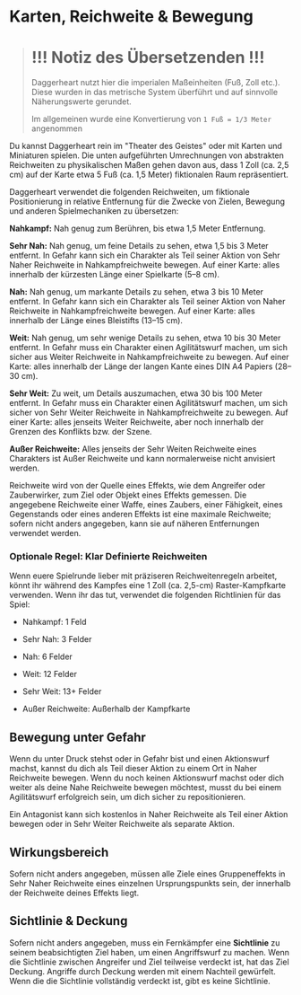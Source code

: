 # Karten, Reichweite & Bewegung


> # !!! Notiz des Übersetzenden !!!
> Daggerheart nutzt hier die imperialen Maßeinheiten (Fuß, Zoll etc.). Diese wurden in das metrische System überführt und auf sinnvolle Näherungswerte gerundet.
>
> Im allgemeinen wurde eine Konvertierung von `1 Fuß = 1/3 Meter` angenommen


Du kannst Daggerheart rein im "Theater des Geistes" oder mit Karten und Miniaturen spielen.
Die unten aufgeführten Umrechnungen von abstrakten Reichweiten zu physikalischen Maßen gehen davon aus, dass 1 Zoll (ca. 2,5 cm) auf der Karte etwa 5 Fuß (ca. 1,5 Meter) fiktionalen Raum repräsentiert.

Daggerheart verwendet die folgenden Reichweiten, um fiktionale Positionierung in relative Entfernung für die Zwecke von Zielen, Bewegung und anderen Spielmechaniken zu übersetzen:

**Nahkampf:** Nah genug zum Berühren, bis etwa 1,5 Meter Entfernung.

**Sehr Nah:** Nah genug, um feine Details zu sehen, etwa 1,5 bis 3 Meter entfernt.
In Gefahr kann sich ein Charakter als Teil seiner Aktion von Sehr Naher Reichweite in Nahkampfreichweite bewegen.
Auf einer Karte: alles innerhalb der kürzesten Länge einer Spielkarte (5–8 cm).

**Nah:** Nah genug, um markante Details zu sehen, etwa 3 bis 10 Meter entfernt.
In Gefahr kann sich ein Charakter als Teil seiner Aktion von Naher Reichweite in Nahkampfreichweite bewegen.
Auf einer Karte: alles innerhalb der Länge eines Bleistifts (13–15 cm).

**Weit:** Nah genug, um sehr wenige Details zu sehen, etwa 10 bis 30 Meter entfernt.
In Gefahr muss ein Charakter einen Agilitätswurf machen, um sich sicher aus Weiter Reichweite in Nahkampfreichweite zu bewegen.
Auf einer Karte: alles innerhalb der Länge der langen Kante eines DIN A4 Papiers (28–30 cm).

**Sehr Weit:** Zu weit, um Details auszumachen, etwa 30 bis 100 Meter entfernt.
In Gefahr muss ein Charakter einen Agilitätswurf machen, um sich sicher von Sehr Weiter Reichweite in Nahkampfreichweite zu bewegen.
Auf einer Karte: alles jenseits Weiter Reichweite, aber noch innerhalb der Grenzen des Konflikts bzw. der Szene.

**Außer Reichweite:** Alles jenseits der Sehr Weiten Reichweite eines Charakters ist Außer Reichweite und kann normalerweise nicht anvisiert werden.

Reichweite wird von der Quelle eines Effekts, wie dem Angreifer oder Zauberwirker, zum Ziel oder Objekt eines Effekts gemessen.
Die angegebene Reichweite einer Waffe, eines Zaubers, einer Fähigkeit, eines Gegenstands oder eines anderen Effekts ist eine maximale Reichweite; sofern nicht anders angegeben, kann sie auf näheren Entfernungen verwendet werden.

### Optionale Regel: Klar Definierte Reichweiten
Wenn euere Spielrunde lieber mit präziseren Reichweitenregeln arbeitet, könnt ihr während des Kampfes eine 1 Zoll  (ca. 2,5-cm) Raster-Kampfkarte verwenden.
Wenn ihr das tut, verwendet die folgenden Richtlinien für das Spiel:

- Nahkampf: 1 Feld

- Sehr Nah: 3 Felder

- Nah: 6 Felder

- Weit: 12 Felder

- Sehr Weit: 13+ Felder

- Außer Reichweite: Außerhalb der Kampfkarte

## Bewegung unter Gefahr
Wenn du unter Druck stehst oder in Gefahr bist und einen Aktionswurf machst, kannst du dich als Teil dieser Aktion zu einem Ort in Naher Reichweite bewegen.
Wenn du noch keinen Aktionswurf machst oder dich weiter als deine Nahe Reichweite bewegen möchtest, musst du bei einem Agilitätswurf erfolgreich sein, um dich sicher zu repositionieren.

Ein Antagonist kann sich kostenlos in Naher Reichweite als Teil einer Aktion bewegen oder in Sehr Weiter Reichweite als separate Aktion.

## Wirkungsbereich
Sofern nicht anders angegeben, müssen alle Ziele eines Gruppeneffekts in Sehr Naher Reichweite eines einzelnen Ursprungspunkts sein, der innerhalb der Reichweite deines Effekts liegt.

## Sichtlinie & Deckung
Sofern nicht anders angegeben, muss ein Fernkämpfer eine **Sichtlinie** zu seinem beabsichtigten Ziel haben, um einen Angriffswurf zu machen.
Wenn die Sichtlinie zwischen Angreifer und Ziel teilweise verdeckt ist, hat das Ziel Deckung.
Angriffe durch Deckung werden mit einem Nachteil gewürfelt.
Wenn die die Sichtlinie vollständig verdeckt ist, gibt es keine Sichtlinie.
